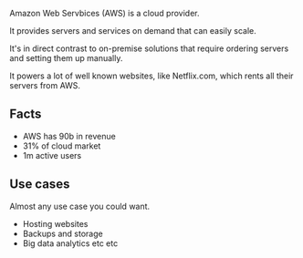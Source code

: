 Amazon Web Servbices (AWS) is a cloud provider.

It provides servers and services on demand that can easily scale.

It's in direct contrast to on-premise solutions that require ordering servers and setting them up manually. 

It powers a lot of well known websites, like Netflix.com, which rents all their servers from AWS.

## Facts

- AWS has 90b in revenue
- 31% of cloud market
- 1m active users

## Use cases

Almost any use case you could want.

- Hosting websites
- Backups and storage
- Big data analytics etc etc



